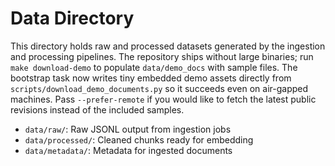 # Data Directory

This directory holds raw and processed datasets generated by the ingestion and processing
pipelines. The repository ships without large binaries; run `make download-demo` to populate
`data/demo_docs` with sample files. The bootstrap task now writes tiny embedded demo assets
directly from `scripts/download_demo_documents.py` so it succeeds even on air-gapped machines.
Pass `--prefer-remote` if you would like to fetch the latest public revisions instead of the
included samples.

* `data/raw/`: Raw JSONL output from ingestion jobs
* `data/processed/`: Cleaned chunks ready for embedding
* `data/metadata/`: Metadata for ingested documents
